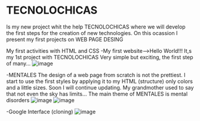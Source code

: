# TECNOLOCHICAS
Is my new project  whit the help TECNOLOCHICAS where we will develop the first steps  for the creation of new technologies.
On this ocassion I present my first projects on WEB PAGE DESING

My first activities with HTML and CSS
-My first website-->Hello World!!!
It,s my 1st project with TECNOLOCHICAS
Very simple but exciting, the first step of many...
![image](https://github.com/IsabelSusana/TECNOLOCHICAS/assets/136186826/2ee85ab6-be47-4cd3-b913-ed7cfd771c5c)

-MENTALES
The design of a web page from scratch is not the prettiest.
I start to use the first styles by applying it to my HTML (structure) only colors and a little sizes.
Soon I will continue updating.
My grandmother used to say that not even the sky has limits...
The main theme of MENTALES is mental disorders
![image](https://github.com/IsabelSusana/TECNOLOCHICAS/assets/136186826/97cb1c96-5205-4bac-9ab0-54239db0fbd0)
![image](https://github.com/IsabelSusana/TECNOLOCHICAS/assets/136186826/edbbd0e9-0a3a-4ef5-82d3-fce385af1e5e)




-Google Interface (cloning)
![image](https://github.com/IsabelSusana/TECNOLOCHICAS/assets/136186826/c779abfd-73a0-4734-a3e4-16e5be606a67)





